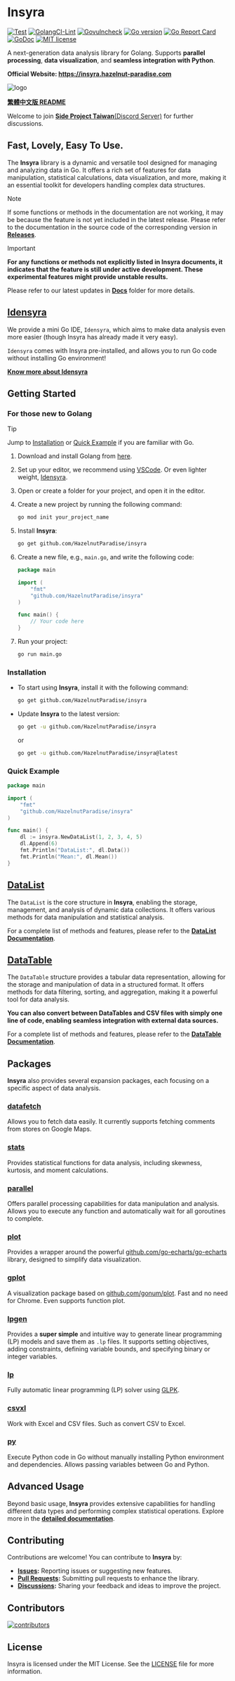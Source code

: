 # Insyra

[![Test](https://github.com/HazelnutParadise/insyra/actions/workflows/test.yml/badge.svg)](https://github.com/HazelnutParadise/insyra/actions/workflows/test.yml)
[![GolangCI-Lint](https://github.com/HazelnutParadise/insyra/actions/workflows/golangci-lint.yml/badge.svg)](https://github.com/HazelnutParadise/insyra/actions/workflows/golangci-lint.yml)
[![Govulncheck](https://github.com/HazelnutParadise/insyra/actions/workflows/govulncheck.yml/badge.svg)](https://github.com/HazelnutParadise/insyra/actions/workflows/govulncheck.yml)
[![Go version](https://img.shields.io/github/go-mod/go-version/HazelnutParadise/insyra.svg)](https://github.com/HazelnutParadise/insyra)
[![Go Report Card](https://goreportcard.com/badge/github.com/HazelnutParadise/insyra)](https://goreportcard.com/report/github.com/HazelnutParadise/insyra)
[![GoDoc](https://godoc.org/github.com/HazelnutParadise/insyra?status.svg)](https://pkg.go.dev/github.com/HazelnutParadise/insyra)
[![MIT license](https://img.shields.io/badge/license-MIT-brightgreen.svg)](https://opensource.org/licenses/MIT)


A next-generation data analysis library for Golang. Supports **parallel processing**, **data visualization**, and **seamless integration with Python**.

**Official Website: https://insyra.hazelnut-paradise.com**

![logo](logo/logo_transparent.png)


**[繁體中文版 README](README_TW.md)**

Welcome to join [**Side Project Taiwan**(Discord Server)](https://discord.com/channels/1205906503073140776/1280539658551558368) for further discussions.

## Fast, Lovely, Easy To Use.

The **Insyra** library is a dynamic and versatile tool designed for managing and analyzing data in Go. It offers a rich set of features for data manipulation, statistical calculations, data visualization, and more, making it an essential toolkit for developers handling complex data structures.

> [!NOTE]
> If some functions or methods in the documentation are not working, it may be because the feature is not yet included in the latest release. Please refer to the documentation in the source code of the corresponding version in **[Releases](https://github.com/HazelnutParadise/insyra/releases)**.

> [!IMPORTANT]
> **For any functions or methods not explicitly listed in Insyra documents, it indicates that the feature is still under active development. These experimental features might provide unstable results.** 
>
> Please refer to our latest updates in **[Docs](/Docs)** folder for more details.

## [Idensyra](https://github.com/HazelnutParadise/idensyra)
We provide a mini Go IDE, `Idensyra`, which aims to make data analysis even more easier (though Insyra has already made it very easy).

`Idensyra` comes with Insyra pre-installed, and allows you to run Go code without installing Go environment!

**[Know more about Idensyra](https://github.com/HazelnutParadise/idensyra)**

## Getting Started

### For those new to Golang

> [!TIP]
> Jump to [Installation](#installation) or [Quick Example](#quick-example) if you are familiar with Go.

1. Download and install Golang from [here](https://golang.org/dl/).
2. Set up your editor, we recommend using [VSCode](https://code.visualstudio.com/). Or even lighter weight, [Idensyra](https://github.com/HazelnutParadise/idensyra).
3. Open or create a folder for your project, and open it in the editor.

4. Create a new project by running the following command:

    ```sh
    go mod init your_project_name
    ```

5. Install **Insyra**:

    ```sh
    go get github.com/HazelnutParadise/insyra
    ```

6. Create a new file, e.g., `main.go`, and write the following code:

    ```go
    package main

    import (
        "fmt"
        "github.com/HazelnutParadise/insyra"
    )

    func main() {
        // Your code here
    }
    ```

7. Run your project:

    ```sh
    go run main.go
    ```

### Installation

- To start using **Insyra**, install it with the following command:

    ```sh
    go get github.com/HazelnutParadise/insyra
    ```

- Update **Insyra** to the latest version:

    ```sh
    go get -u github.com/HazelnutParadise/insyra
    ```

    or

    ```sh
    go get -u github.com/HazelnutParadise/insyra@latest
    ```

### Quick Example

```go
package main

import (
    "fmt"
    "github.com/HazelnutParadise/insyra"
)

func main() {
    dl := insyra.NewDataList(1, 2, 3, 4, 5)
    dl.Append(6)
    fmt.Println("DataList:", dl.Data())
    fmt.Println("Mean:", dl.Mean())
}
```

## [DataList](/Docs/DataList.md)

The `DataList` is the core structure in **Insyra**, enabling the storage, management, and analysis of dynamic data collections. It offers various methods for data manipulation and statistical analysis. 

For a complete list of methods and features, please refer to the **[DataList Documentation](/Docs/DataList.md)**.

## [DataTable](/Docs/DataTable.md)

The `DataTable` structure provides a tabular data representation, allowing for the storage and manipulation of data in a structured format. It offers methods for data filtering, sorting, and aggregation, making it a powerful tool for data analysis.

**You can also convert between DataTables and CSV files with simply one line of code, enabling seamless integration with external data sources.**

For a complete list of methods and features, please refer to the **[DataTable Documentation](/Docs/DataTable.md)**.

## Packages

**Insyra** also provides several expansion packages, each focusing on a specific aspect of data analysis.

### **[datafetch](/Docs/datafetch.md)**

Allows you to fetch data easily. It currently supports fetching comments from stores on Google Maps.

### **[stats](/Docs/stats.md)**

Provides statistical functions for data analysis, including skewness, kurtosis, and moment calculations.

### **[parallel](/Docs/parallel.md)**
Offers parallel processing capabilities for data manipulation and analysis. Allows you to execute any function and automatically wait for all goroutines to complete.

### **[plot](/Docs/plot.md)**

Provides a wrapper around the powerful [github.com/go-echarts/go-echarts](https://github.com/go-echarts/go-echarts) library, designed to simplify data visualization.

### **[gplot](/Docs/gplot.md)**

A visualization package based on [github.com/gonum/plot](https://github.com/gonum/plot). Fast and no need for Chrome. Even supports function plot.

### **[lpgen](/Docs/lpgen.md)**

Provides a **super simple** and intuitive way to generate linear programming (LP) models and save them as `.lp` files. It supports setting objectives, adding constraints, defining variable bounds, and specifying binary or integer variables.

### **[lp](/Docs/lp.md)**

Fully automatic linear programming (LP) solver using [GLPK](https://www.gnu.org/software/glpk/).

### **[csvxl](/Docs/csvxl.md)**

Work with Excel and CSV files. Such as convert CSV to Excel.

### **[py](/Docs/py.md)**

Execute Python code in Go without manually installing Python environment and dependencies. Allows passing variables between Go and Python.

## Advanced Usage

Beyond basic usage, **Insyra** provides extensive capabilities for handling different data types and performing complex statistical operations. Explore more in the **[detailed documentation](/Docs)**.

## Contributing

Contributions are welcome! You can contribute to **Insyra** by:
- **[Issues](https://github.com/HazelnutParadise/insyra/issues):** Reporting issues or suggesting new features.
- **[Pull Requests](https://github.com/HazelnutParadise/insyra/pulls):** Submitting pull requests to enhance the library.
- **[Discussions](https://github.com/HazelnutParadise/insyra/discussions):** Sharing your feedback and ideas to improve the project.
<!-- For more details, see the [contributing guidelines](https://github.com/HazelnutParadise/insyra/blob/main/CONTRIBUTING.md). -->

## Contributors
[![contributors](https://contrib.rocks/image?repo=HazelnutParadise/insyra)](https://github.com/HazelnutParadise/insyra/contributors)

## License

Insyra is licensed under the MIT License. See the [LICENSE](LICENSE) file for more information.

